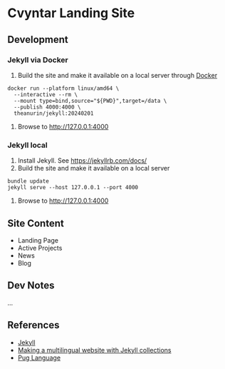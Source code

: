 # Cvyntar Landing Site

## Development

### Jekyll via Docker

1. Build the site and make it available on a local server through [Docker](https://www.docker.com/)
  ```shell
  docker run --platform linux/amd64 \
    --interactive --rm \
    --mount type=bind,source="${PWD}",target=/data \
    --publish 4000:4000 \
    theanurin/jekyll:20240201
  ```
1. Browse to http://127.0.0.1:4000

### Jekyll local

1. Install Jekyll. See https://jekyllrb.com/docs/
1. Build the site and make it available on a local server
  ```shell
  bundle update
  jekyll serve --host 127.0.0.1 --port 4000
  ```
1. Browse to http://127.0.0.1:4000

## Site Content

- Landing Page
- Active Projects
- News
- Blog

## Dev Notes

...

## References

- [Jekyll](https://jekyllrb.com)
- [Making a multilingual website with Jekyll collections](https://www.kooslooijesteijn.net/blog/multilingual-website-with-jekyll-collections)
- [Pug Language](https://pugjs.org)
